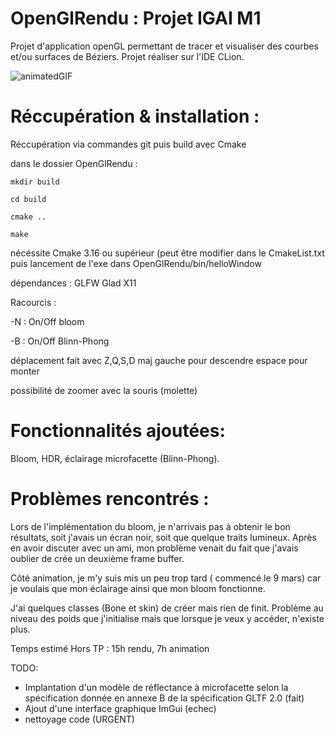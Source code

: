 # OpenGlRendu : Projet IGAI M1


Projet d'application openGL permettant de tracer et visualiser des courbes et/ou surfaces de Béziers.
Projet réaliser sur l'IDE CLion.

![animatedGIF](https://user-images.githubusercontent.com/82021702/162616665-9205229e-71dc-4933-be03-138a89ad7a7b.gif)

# Réccupération & installation :

Réccupération via commandes git puis build avec Cmake 

dans le dossier OpenGlRendu :

    mkdir build
    
    cd build

    cmake ..

    make

nécéssite Cmake 3.16 ou supérieur (peut être modifier dans le CmakeList.txt
puis lancement de l'exe dans OpenGlRendu/bin/helloWindow

dépendances : GLFW Glad X11

Racourcis : 

-N : On/Off bloom

-B : On/Off Blinn-Phong

déplacement fait avec Z,Q,S,D 
maj gauche pour descendre
espace pour monter

possibilité de zoomer avec la souris (molette)


# Fonctionnalités ajoutées: 

Bloom, HDR, éclairage microfacette (Blinn-Phong).
    
    
# Problèmes rencontrés : 

  Lors de l'implémentation du bloom, je n'arrivais pas à obtenir le bon résultats, soit j'avais un écran noir, soit que quelque traits lumineux.
  Après en avoir discuter avec un ami, mon problème venait du fait que j'avais oublier de crée un deuxième frame buffer.
  
  Côté animation, je m'y suis mis un peu trop tard ( commencé le 9 mars) car je voulais que mon éclairage ainsi que mon bloom fonctionne.
  
  J'ai quelques classes (Bone et skin) de créer mais rien de finit. Problème au niveau des poids que j'initialise mais que lorsque je veux y accéder, n'existe plus.
  
  Temps estimé Hors TP : 15h rendu, 7h animation



TODO:


- Implantation d'un modèle de réflectance à microfacette selon la spécification donnée en annexe B de la spécification GLTF 2.0 (fait)
- Ajout d'une interface graphique ImGui (echec)
- nettoyage code (URGENT)






    
  
